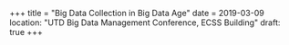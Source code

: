 +++
title = "Big Data Collection in Big Data Age"
date = 2019-03-09
location: "UTD Big Data Management Conference, ECSS Building"
draft: true
+++
